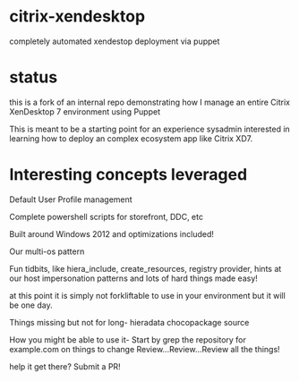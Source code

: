 citrix-xendesktop
=================

completely automated xendestop deployment via puppet

status
======
this is a fork of an internal repo demonstrating how I manage an
entire Citrix XenDesktop 7 environment using Puppet

This is meant to be a starting point for an experience sysadmin
interested in learning how to deploy an complex ecosystem app
like Citrix XD7.

Interesting concepts leveraged
==============================

Default User Profile management

Complete powershell scripts for storefront, DDC, etc

Built around Windows 2012 and optimizations included!

Our multi-os pattern

Fun tidbits, like hiera_include, create_resources, registry provider,
hints at our host impersonation patterns and lots of hard things
made easy!


at this point it is simply not forkliftable to use in your environment
but it will be one day.

Things missing but not for long-
hieradata
chocopackage source

How you might be able to use it-
Start by grep the repository for example.com on things to change
Review...Review...Review all the things!

help it get there?  Submit a PR!

